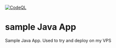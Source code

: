 [![CodeQL](https://github.com/SylvainJanet/sampleJavaApp/actions/workflows/code-QL.yml/badge.svg)](https://github.com/SylvainJanet/sampleJavaApp/actions/workflows/code-QL.yml)

# sample Java App
Sample Java App. Used to try and deploy on my VPS
